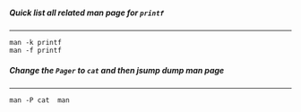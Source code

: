 
##### Quick list all related man page for `printf`

---

```
man -k printf
man -f printf
```

##### Change the `Pager` to `cat` and then jsump dump man page

---

```
man -P cat  man
```


